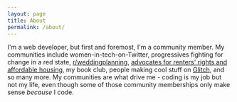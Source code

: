 ```yaml
---
layout: page
title: About
permalink: /about/
---
```


I'm a web developer, but first and foremost, I'm a community member. My communities include women-in-tech-on-Twitter, progressives fighting for change in a red state, [r/weddingplanning](https://www.reddit.com/r/weddingplanning), [advocates for renters' rights and affordable housing](facebook.com/RentersTogetherLNK/), my book club, people making cool stuff on [Glitch](https://www.glitch.com), and so many more. My communities are what drive me - coding is my job but not my life, even though some of those community memberships only make sense _because_ I code.